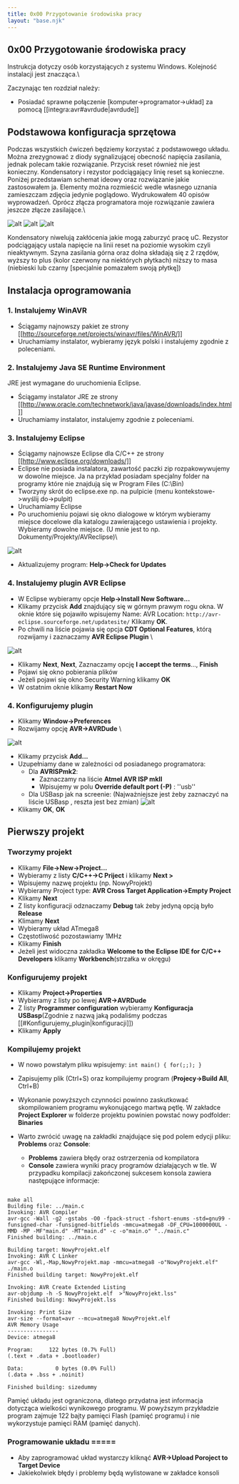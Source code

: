 ```yaml
---
title: 0x00 Przygotowanie środowiska pracy
layout: "base.njk"
---
```


## 0x00 Przygotowanie środowiska pracy

Instrukcja dotyczy osób korzystających z systemu Windows. Kolejność instalacji jest znacząca.\\

Zaczynając ten rozdział należy:
  * Posiadać sprawne połączenie [komputer->programator->układ] za pomocą [[integra:avr#avrdude|avrdude]]

## Podstawowa konfiguracja sprzętowa
Podczas wszystkich ćwiczeń będziemy korzystać z podstawowego układu. Można zrezygnować z diody sygnalizującej obecność napięcia zasilania, jednak polecam takie rozwiązanie. Przycisk reset również nie jest konieczny. Kondensatory i rezystor podciągający linię reset są konieczne. Poniżej przedstawiam schemat ideowy oraz rozwiązanie jakie zastosowałem ja. Elementy można rozmieścić wedle własnego uznania zamieszczam zdjęcia jedynie poglądowo. Wydrukowałem 40 opisów wyprowadzeń. Oprócz złącza programatora moje rozwiązanie zawiera jeszcze złącze zasilające.\\

![alt](:avrc:art:schematic_base.jpg?700)
![alt](:avrc:art:device1.jpg?700|)
![alt](:avrc:art:device2.jpg?700|)

Kondensatory niwelują zakłócenia jakie mogą zaburzyć pracę uC. Rezystor podciągający ustala napięcie na linii reset na poziomie wysokim czyli nieaktywnym. Szyna zasilania górna oraz dolna składają się z 2 rzędów, wyższy to plus (kolor czerwony na niektórych płytkach) niższy to masa (niebieski lub czarny [specjalnie pomazałem swoją płytkę])

## Instalacja oprogramowania

### 1. Instalujemy WinAVR

  - Ściągamy najnowszy pakiet ze strony [[http://sourceforge.net/projects/winavr/files/WinAVR/]]
  - Uruchamiamy instalator, wybieramy język polski i instalujemy zgodnie z poleceniami.

### 2. Instalujemy Java SE Runtime Environment

JRE jest wymagane do uruchomienia Eclipse.
  - Ściągamy instalator JRE ze strony [[http://www.oracle.com/technetwork/java/javase/downloads/index.html]]
  - Uruchamiamy instalator, instalujemy zgodnie z poleceniami.

### 3. Instalujemy Eclipse

  - Ściągamy najnowsze Eclipse dla C/C++ ze strony [[http://www.eclipse.org/downloads/]]
  - Eclipse nie posiada instalatora, zawartość paczki zip rozpakowywujemy w dowolne miejsce. Ja na przykład posiadam specjalny folder na programy które nie znajdują się w Program Files (C:\Bin)
  - Tworzyny skrót do eclipse.exe np. na pulpicie (menu kontekstowe->wyślij do->pulpit)
  - Uruchamiamy Eclipse
  - Po uruchomieniu pojawi się okno dialogowe w którym wybieramy miejsce docelowe dla katalogu zawierającego ustawienia i projekty. Wybieramy dowolne miejsce. (U mnie jest to np. Dokumenty/Projekty/AVReclipse)\\

![alt](:avrc:art:eclipse_install_01.jpg)

  - Aktualizujemy program: __Help->Check for Updates__

### 4. Instalujemy plugin AVR Eclipse
  - W Eclipse wybieramy opcje __Help->Install New Software...__
  - Klikamy przycisk __Add__ znajdujący się w górnym prawym rogu okna. W oknie które się pojawiło wpisujemy Name: AVR Location: ```http://avr-eclipse.sourceforge.net/updatesite/``` Klikamy __OK__.
  - Po chwili na liście pojawia się opcja __CDT Optional Features__, którą rozwijamy i zaznaczamy __AVR Eclipse Plugin__ \\

![alt](:avrc:art:eclipse_install_02.jpg)

  - Klikamy __Next__, __Next__, Zaznaczamy opcję __I accept the terms__..., __Finish__
  - Pojawi się okno pobierania plików
  - Jeżeli pojawi się okno Security Warning klikamy __OK__
  - W ostatnim oknie klikamy __Restart Now__
    
### 4. Konfigurujemy plugin
  - Klikamy __Window->Preferences__
  - Rozwijamy opcję __AVR->AVRDude__ \\

![alt](:avrc:art:eclipse_install_04.jpg)

  - Klikamy przycisk __Add...__
  - Uzupełniamy dane w zależności od posiadanego programatora:
    - Dla **AVRISPmk2**:
      - Zaznaczamy na liście __Atmel AVR ISP mkII__
      - Wpisujemy w polu __Override default port (-P)__ : ''usb''
    - Dla USBasp jak na screenie: (Najważniejsze jest żeby zaznaczyć na liście USBasp , reszta jest bez zmian) ![alt](:avrc:art:eclipse_install_05.jpg)
  - Klikamy __OK__, __OK__

## Pierwszy projekt

### Tworzymy projekt

  - Klikamy __File->New->Project...__
  - Wybieramy z listy __C/C++->C Priject__ i klikamy __Next >__
  - Wpisujemy nazwę projektu (np. NowyProjekt)
  - Wybieramy Project type: __AVR Cross Target Application->Empty Project__
  - Klikamy __Next__
  - Z listy konfiguracji odznaczamy __Debug__ tak żeby jedyną opcją było __Release__
  - Klimamy __Next__
  - Wybieramy układ ATmega8
  - Częstotliwość pozostawiamy 1MHz
  - Klikamy __Finish__
  - Jeżeli jest widoczna zakładka __Welcome to the Eclipse IDE for C/C++ Developers__ klikamy __Workbench__(strzałka w okręgu)

### Konfigurujemy projekt

  - Klikamy __Project->Properties__
  - Wybieramy z listy po lewej __AVR->AVRDude__
  - Z listy __Programmer configuration__ wybieramy __Konfiguracja USBasp__(Zgodnie z nazwą jaką podaliśmy podczas [[#Konfigurujemy_plugin|konfiguracji]])
  - Klikamy __Apply__

### Kompilujemy projekt

  - W nowo powstałym pliku wpisujemy: ```int main()
{
   for(;;);
}```

  - Zapisujemy plik (Ctrl+S) oraz kompilujemy program (__Projecy->Build All__, Ctrl+B)
  - Wykonanie powyższych czynności powinno zaskutkować skompilowaniem programu wykonującego martwą pętlę. W zakładce __Project Explorer__ w folderze projektu powinien powstać nowy podfolder: __Binaries__
  - Warto zwrócić uwagę na zakładki znajdujące się pod polem edycji pliku: __Problems__ oraz __Console__:
    * __Problems__ zawiera błędy oraz ostrzerzenia od kompilatora
    * __Console__ zawiera wyniki pracy programów działających w tle. W przypadku kompilacji zakończonej sukcesem konsola zawiera następujące informacje:
    
```**** Build of configuration Debug for project NowyProjekt ****

make all 
Building file: ../main.c
Invoking: AVR Compiler
avr-gcc -Wall -g2 -gstabs -O0 -fpack-struct -fshort-enums -std=gnu99 -funsigned-char -funsigned-bitfields -mmcu=atmega8 -DF_CPU=1000000UL -MMD -MP -MF"main.d" -MT"main.d" -c -o"main.o" "../main.c"
Finished building: ../main.c
 
Building target: NowyProjekt.elf
Invoking: AVR C Linker
avr-gcc -Wl,-Map,NowyProjekt.map -mmcu=atmega8 -o"NowyProjekt.elf"  ./main.o   
Finished building target: NowyProjekt.elf
 
Invoking: AVR Create Extended Listing
avr-objdump -h -S NowyProjekt.elf  >"NowyProjekt.lss"
Finished building: NowyProjekt.lss
 
Invoking: Print Size
avr-size --format=avr --mcu=atmega8 NowyProjekt.elf
AVR Memory Usage
----------------
Device: atmega8

Program:     122 bytes (0.7% Full)
(.text + .data + .bootloader)

Data:          0 bytes (0.0% Full)
(.data + .bss + .noinit)

Finished building: sizedummy
```

Pamięć układu jest ograniczona, dlatego przydatna jest informacja dotycząca wielkości wynikowego programu. W powyższym przykładzie program zajmuje 122 bajty pamięci Flash (pamięć programu) i nie wykorzystuje pamięci RAM (pamięć danych).

### Programowanie układu =====
  - Aby zaprogramować układ wystarczy kliknąć __AVR->Upload Poroject to Target Device__
  - Jakiekolwiek błędy i problemy będą wylistowane w zakładce konsoli
